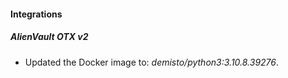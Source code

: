 #### Integrations
##### AlienVault OTX v2
- Updated the Docker image to: *demisto/python3:3.10.8.39276*.
